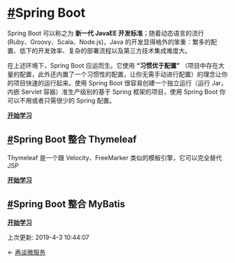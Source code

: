 # [#](https://funtl.com/zh/guide/Spring-Boot.html#spring-boot)Spring Boot

Spring Boot 可以称之为 **新一代 JavaEE 开发标准**；随着动态语言的流行 (Ruby、Groovy、Scala、Node.js)，Java 的开发显得格外的笨重：繁多的配置、低下的开发效率、复杂的部署流程以及第三方技术集成难度大。

在上述环境下，Spring Boot 应运而生。它使用 **“习惯优于配置”** （项目中存在大量的配置，此外还内置了一个习惯性的配置，让你无需手动进行配置）的理念让你的项目快速的运行起来。使用 Spring Boot 很容易创建一个独立运行（运行 Jar，内嵌 Servlet 容器）准生产级别的基于 Spring 框架的项目，使用 Spring Boot 你可以不用或者只需很少的 Spring 配置。

[**开始学习**](https://funtl.com/zh/spring-boot/)

## [#](https://funtl.com/zh/guide/Spring-Boot.html#spring-boot-整合-thymeleaf)Spring Boot 整合 Thymeleaf

Thymeleaf 是一个跟 Velocity、FreeMarker 类似的模板引擎，它可以完全替代 JSP

[**开始学习**](https://funtl.com/zh/spring-boot-thymeleaf/)

## [#](https://funtl.com/zh/guide/Spring-Boot.html#spring-boot-整合-mybatis)Spring Boot 整合 MyBatis

[**开始学习**](https://funtl.com/zh/spring-boot-mybatis/)

上次更新: 2019-4-3 10:44:07

← [再谈微服务](https://funtl.com/zh/guide/再谈微服务.html)